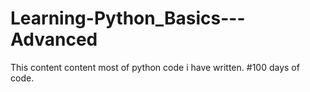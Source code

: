 # Learning-Python_Basics---Advanced 
This content content most of python code i have written. #100 days of code.
